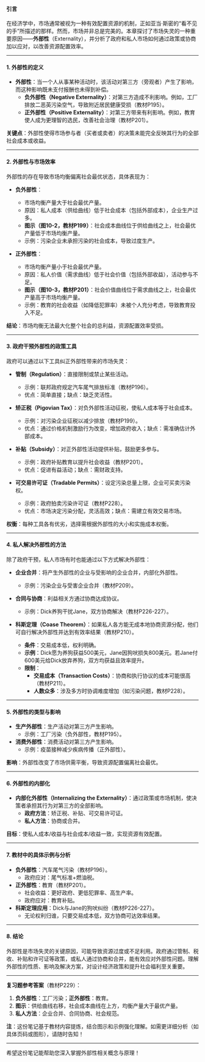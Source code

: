 #### 引言

在经济学中，市场通常被视为一种有效配置资源的机制，正如亚当·斯密的“看不见的手”所描述的那样。然而，市场并非总是完美的。本章探讨了市场失灵的一种重要原因——**外部性**（Externality），并分析了政府和私人市场如何通过政策或协商加以应对，以改善资源配置效率。

---

#### 1. 外部性的定义

- **外部性**：当一个人从事某种活动时，该活动对第三方（旁观者）产生了影响，而这种影响既未支付报酬也未得到补偿。
  - **负外部性（Negative Externality）**：对第三方造成不利影响。例如，工厂排放二恶英污染空气，导致附近居民健康受损（教材P195）。
  - **正外部性（Positive Externality）**：对第三方带来有利影响。例如，教育使人成为更理智的选民，改善社会治理（教材P201）。

**关键点**：外部性使得市场参与者（买者或卖者）的决策未能完全反映其行为的全部社会成本或收益。

---

#### 2. 外部性与市场效率

外部性的存在导致市场均衡偏离社会最优状态，具体表现为：

- **负外部性**：
  - 市场均衡产量大于社会最优产量。
  - 原因：私人成本（供给曲线）低于社会成本（包括外部成本），企业生产过多。
  - **图示（图10-2，教材P199）**：社会成本曲线位于供给曲线之上，社会最优产量低于市场均衡产量。
  - 示例：污染企业未承担污染的社会成本，导致过度生产。

- **正外部性**：
  - 市场均衡产量小于社会最优产量。
  - 原因：私人价值（需求曲线）低于社会价值（包括外部收益），活动参与不足。
  - **图示（图10-3，教材P201）**：社会价值曲线位于需求曲线之上，社会最优产量高于市场均衡产量。
  - 示例：教育的社会收益（如降低犯罪率）未被个人充分考虑，导致教育投入不足。

**结论**：市场均衡无法最大化整个社会的总利益，资源配置效率受损。

---

#### 3. 政府干预外部性的政策工具

政府可以通过以下工具纠正外部性带来的市场失灵：

- **管制（Regulation）**：直接限制或禁止某些活动。
  - 示例：联邦政府规定汽车尾气排放标准（教材P196）。
  - 优点：简单直接；缺点：缺乏灵活性。

- **矫正税（Pigovian Tax）**：对负外部性活动征税，使私人成本等于社会成本。
  - 示例：对污染企业征税以减少排放（教材P199）。
  - 优点：通过价格机制激励行为改变，增加政府收入；缺点：需准确估计外部成本。

- **补贴（Subsidy）**：对正外部性活动提供补贴，鼓励更多参与。
  - 示例：政府补贴教育以提升社会收益（教材P201）。
  - 优点：促进有益活动；缺点：需财政支持。

- **可交易许可证（Tradable Permits）**：设定污染总量上限，企业可买卖污染权。
  - 示例：政府拍卖污染许可证（教材P228）。
  - 优点：市场决定污染分配，灵活高效；缺点：需建立有效交易市场。

**权衡**：每种工具各有优劣，选择需根据外部性的大小和实施成本权衡。

---

#### 4. 私人解决外部性的方法

除了政府干预，私人市场有时也能通过以下方式解决外部性：

- **企业合并**：将产生外部性的企业与受影响的企业合并，内部化外部性。
  - 示例：污染企业与受害企业合并（教材P209）。

- **合同与协商**：利益相关方通过协商达成协议。
  - 示例：Dick养狗干扰Jane，双方协商解决（教材P226-227）。

- **科斯定理（Coase Theorem）**：如果私人各方能无成本地协商资源分配，他们可自行解决外部性并达到有效率结果（教材P210）。
  - **条件**：交易成本低，权利明确。
  - **示例**：Dick愿为养狗获益500美元，Jane因狗吠损失800美元。若Jane付600美元给Dick放弃养狗，双方均获益且效率提升。
  - **限制**：
    - **交易成本（Transaction Costs）**：协商和执行协议的成本可能很高（教材P211）。
    - **人数众多**：涉及多方时协调难度增加（如污染问题，教材P228）。

---

#### 5. 外部性的类型与影响

- **生产外部性**：生产活动对第三方产生影响。
  - 示例：工厂污染（负外部性，教材P195）。
- **消费外部性**：消费活动对第三方产生影响。
  - 示例：疫苗接种减少疾病传播（正外部性）。

**影响**：外部性改变了市场供需平衡，导致资源配置偏离社会最优。

---

#### 6. 外部性的内部化

- **内部化外部性（Internalizing the Externality）**：通过政策或市场机制，使决策者承担其行为对第三方的全部影响。
  - **政府方法**：矫正税、补贴、可交易许可证。
  - **私人方法**：协商或合并。

**目标**：使私人成本/收益与社会成本/收益一致，实现资源有效配置。

---

#### 7. 教材中的具体示例与分析

- **负外部性**：汽车尾气污染（教材P196）。
  - 政府应对：尾气标准+燃油税。
- **正外部性**：教育（教材P201）。
  - 社会收益：更好政府、更低犯罪率、高生产率。
  - 政府应对：教育补贴。
- **科斯定理应用**：Dick与Jane的狗吠纠纷（教材P226-227）。
  - 无论权利归谁，只要交易成本低，双方协商可达效率结果。

---

#### 8. 结论

外部性是市场失灵的关键原因，可能导致资源过度或不足利用。政府通过管制、税收、补贴和许可证等政策，或私人通过协商和合并，能有效应对外部性问题。理解外部性的性质、影响及解决方案，对设计经济政策和提升社会福利至关重要。

---

**复习题参考答案**（教材P229）：

1. **负外部性**：工厂污染；**正外部性**：教育。
2. **图示**：供给曲线右移，社会成本曲线在上方，均衡产量大于最优产量。
3. **私人方法**：企业合并、合同协商、社会规范。

**注**：这份笔记基于教材内容提炼，结合图示和示例强化理解。如需更详细分析（如具体页码或图形），请随时告知！

--- 

希望这份笔记能帮助您深入掌握外部性相关概念与原理！